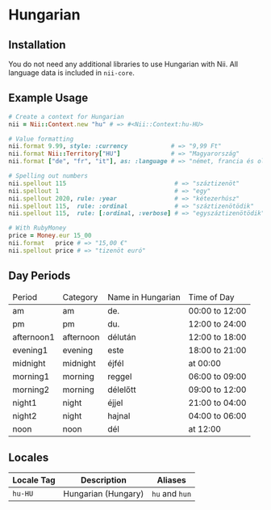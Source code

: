 <!-- This file has been generated. Source: src/docs/languages/_template.md.erb -->

# Hungarian

## Installation

You do not need any additional libraries to use Hungarian with Nii.
All language data is included in `nii-core`.

## Example Usage

``` ruby
# Create a context for Hungarian
nii = Nii::Context.new "hu" # => #<Nii::Context:hu-HU>

# Value formatting
nii.format 9.99, style: :currency            # => "9,99 Ft"
nii.format Nii::Territory["HU"]              # => "Magyarország"
nii.format ["de", "fr", "it"], as: :language # => "német, francia és olasz"

# Spelling out numbers
nii.spellout 115                              # => "száz­tizen­öt"
nii.spellout 1                                # => "egy"
nii.spellout 2020, rule: :year                # => "két­ezer­húsz"
nii.spellout 115,  rule: :ordinal             # => "száztizenötödik"
nii.spellout 115,  rule: [:ordinal, :verbose] # => "egyszáztizenötödik"

# With RubyMoney
price = Money.eur 15_00
nii.format   price # => "15,00 €"
nii.spellout price # => "tizen­öt euró"
```

## Day Periods


<table>
  <thead>
    <tr>
      <td>Period</td>
      <td>Category</td>
      <td>Name in Hungarian</td>
      <td>Time of Day</td>
    </tr>
  </thead>
  <tbody>
    <tr>
      <td>am</td>
      <td>am</td>
      <td>de.</td>
      <td>00:00 to 12:00</td>
    </tr>
    <tr>
      <td>pm</td>
      <td>pm</td>
      <td>du.</td>
      <td>12:00 to 24:00</td>
    </tr>
    <tr>
      <td>afternoon1</td>
      <td>afternoon</td>
      <td>délután</td>
      <td>12:00 to 18:00</td>
    </tr>
    <tr>
      <td>evening1</td>
      <td>evening</td>
      <td>este</td>
      <td>18:00 to 21:00</td>
    </tr>
    <tr>
      <td>midnight</td>
      <td>midnight</td>
      <td>éjfél</td>
      <td>at 00:00</td>
    </tr>
    <tr>
      <td>morning1</td>
      <td>morning</td>
      <td>reggel</td>
      <td>06:00 to 09:00</td>
    </tr>
    <tr>
      <td>morning2</td>
      <td>morning</td>
      <td>délelőtt</td>
      <td>09:00 to 12:00</td>
    </tr>
    <tr>
      <td>night1</td>
      <td>night</td>
      <td>éjjel</td>
      <td>21:00 to 04:00</td>
    </tr>
    <tr>
      <td>night2</td>
      <td>night</td>
      <td>hajnal</td>
      <td>04:00 to 06:00</td>
    </tr>
    <tr>
      <td>noon</td>
      <td>noon</td>
      <td>dél</td>
      <td>at 12:00</td>
    </tr>
  </tbody>
</table>



## Locales

<table>
  <thead>
    <tr>
      <th>Locale Tag</th>
      <th>Description</th>
      <th>Aliases</th>
    </tr>
  </thead>
  <tbody>
    <tr>
      <td><code>hu-HU</code></td>
      <td>Hungarian (Hungary)</td>
      <td><code>hu</code> and <code>hun</code></td>
    </tr>
  </tbody>
</table>


